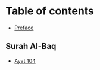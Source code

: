 # Table of contents

* [Preface](README.md)

## Surah Al-Baq

* [Ayat 104](surah-al-baq/ayat-104.md)
